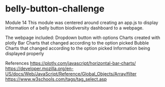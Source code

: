# belly-button-challenge
Module 14
This module was centered around creating an app.js to display information of a belly button biodiversity dashboard to a webpage. 

The webpage included:
Dropdown button with options
Charts created with plotly
Bar Charts that changed according to the option picked
Bubble Charts that changed according to the option picked
Information being displayed properly

References
https://plotly.com/javascript/horizontal-bar-charts/
https://developer.mozilla.org/en-US/docs/Web/JavaScript/Reference/Global_Objects/Array/filter
https://www.w3schools.com/tags/tag_select.asp